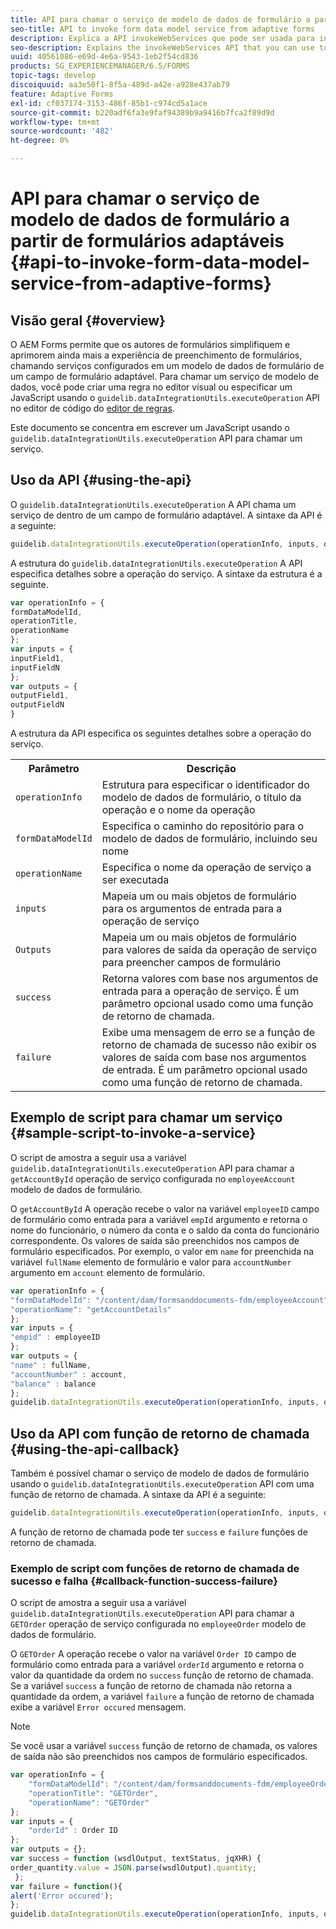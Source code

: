 ```yaml
---
title: API para chamar o serviço de modelo de dados de formulário a partir de formulários adaptáveis
seo-title: API to invoke form data model service from adaptive forms
description: Explica a API invokeWebServices que pode ser usada para invocar serviços da Web escritos em WSDL a partir de um campo de formulário adaptável.
seo-description: Explains the invokeWebServices API that you can use to invoke web services written in WSDL from within an adaptive form field.
uuid: 40561086-e69d-4e6a-9543-1eb2f54cd836
products: SG_EXPERIENCEMANAGER/6.5/FORMS
topic-tags: develop
discoiquuid: aa3e50f1-8f5a-489d-a42e-a928e437ab79
feature: Adaptive Forms
exl-id: cf037174-3153-486f-85b1-c974cd5a1ace
source-git-commit: b220adf6fa3e9faf94389b9a9416b7fca2f89d9d
workflow-type: tm+mt
source-wordcount: '482'
ht-degree: 0%

---
```


# API para chamar o serviço de modelo de dados de formulário a partir de formulários adaptáveis {#api-to-invoke-form-data-model-service-from-adaptive-forms}

## Visão geral {#overview}

O AEM Forms permite que os autores de formulários simplifiquem e aprimorem ainda mais a experiência de preenchimento de formulários, chamando serviços configurados em um modelo de dados de formulário de um campo de formulário adaptável. Para chamar um serviço de modelo de dados, você pode criar uma regra no editor visual ou especificar um JavaScript usando o `guidelib.dataIntegrationUtils.executeOperation` API no editor de código do [editor de regras](/help/forms/using/rule-editor.md).

Este documento se concentra em escrever um JavaScript usando o `guidelib.dataIntegrationUtils.executeOperation` API para chamar um serviço.

## Uso da API {#using-the-api}

O `guidelib.dataIntegrationUtils.executeOperation` A API chama um serviço de dentro de um campo de formulário adaptável. A sintaxe da API é a seguinte:

```javascript
guidelib.dataIntegrationUtils.executeOperation(operationInfo, inputs, outputs)
```

A estrutura do `guidelib.dataIntegrationUtils.executeOperation` A API especifica detalhes sobre a operação do serviço. A sintaxe da estrutura é a seguinte.

```javascript
var operationInfo = {
formDataModelId,
operationTitle,
operationName
};
var inputs = {
inputField1,
inputFieldN
};
var outputs = {
outputField1,
outputFieldN
}
```

A estrutura da API especifica os seguintes detalhes sobre a operação do serviço.

<table>
 <tbody>
  <tr>
   <th>Parâmetro</th>
   <th>Descrição</th>
  </tr>
  <tr>
   <td><code>operationInfo</code></td>
   <td>Estrutura para especificar o identificador do modelo de dados de formulário, o título da operação e o nome da operação</td>
  </tr>
  <tr>
   <td><code>formDataModelId</code></td>
   <td>Especifica o caminho do repositório para o modelo de dados de formulário, incluindo seu nome</td>
  </tr>
  <tr>
   <td><code>operationName</code></td>
   <td>Especifica o nome da operação de serviço a ser executada</td>
  </tr>
  <tr>
   <td><code>inputs</code></td>
   <td>Mapeia um ou mais objetos de formulário para os argumentos de entrada para a operação de serviço</td>
  </tr>
  <tr>
   <td><code>Outputs</code></td>
   <td>Mapeia um ou mais objetos de formulário para valores de saída da operação de serviço para preencher campos de formulário<br /> </td>
  </tr>
  <tr>
   <td><code>success</code></td>
   <td>Retorna valores com base nos argumentos de entrada para a operação de serviço. É um parâmetro opcional usado como uma função de retorno de chamada.<br /> </td>
  </tr>
  <tr>
   <td><code>failure</code></td>
   <td>Exibe uma mensagem de erro se a função de retorno de chamada de sucesso não exibir os valores de saída com base nos argumentos de entrada. É um parâmetro opcional usado como uma função de retorno de chamada.<br /> </td>
  </tr>
 </tbody>
</table>

## Exemplo de script para chamar um serviço {#sample-script-to-invoke-a-service}

O script de amostra a seguir usa a variável `guidelib.dataIntegrationUtils.executeOperation` API para chamar a `getAccountById` operação de serviço configurada no `employeeAccount` modelo de dados de formulário.

O `getAccountById` A operação recebe o valor na variável `employeeID` campo de formulário como entrada para a variável `empId` argumento e retorna o nome do funcionário, o número da conta e o saldo da conta do funcionário correspondente. Os valores de saída são preenchidos nos campos de formulário especificados. Por exemplo, o valor em `name` for preenchida na variável `fullName` elemento de formulário e valor para `accountNumber` argumento em `account` elemento de formulário.

```javascript
var operationInfo = {
"formDataModelId": "/content/dam/formsanddocuments-fdm/employeeAccount",
"operationName": "getAccountDetails"
};
var inputs = {
"empid" : employeeID
};
var outputs = {
"name" : fullName,
"accountNumber" : account,
"balance" : balance
};
guidelib.dataIntegrationUtils.executeOperation(operationInfo, inputs, outputs);
```

## Uso da API com função de retorno de chamada {#using-the-api-callback}

Também é possível chamar o serviço de modelo de dados de formulário usando o `guidelib.dataIntegrationUtils.executeOperation` API com uma função de retorno de chamada. A sintaxe da API é a seguinte:

```javascript
guidelib.dataIntegrationUtils.executeOperation(operationInfo, inputs, outputs, callbackFunction)
```

A função de retorno de chamada pode ter `success` e `failure` funções de retorno de chamada.

### Exemplo de script com funções de retorno de chamada de sucesso e falha {#callback-function-success-failure}

O script de amostra a seguir usa a variável `guidelib.dataIntegrationUtils.executeOperation` API para chamar a `GETOrder` operação de serviço configurada no `employeeOrder` modelo de dados de formulário.

O `GETOrder` A operação recebe o valor na variável `Order ID` campo de formulário como entrada para a variável `orderId` argumento e retorna o valor da quantidade da ordem no `success` função de retorno de chamada.  Se a variável `success` a função de retorno de chamada não retorna a quantidade da ordem, a variável `failure` a função de retorno de chamada exibe a variável `Error occured` mensagem.

>[!NOTE]
>
> Se você usar a variável `success` função de retorno de chamada, os valores de saída não são preenchidos nos campos de formulário especificados.

```javascript
var operationInfo = {
    "formDataModelId": "/content/dam/formsanddocuments-fdm/employeeOrder",
    "operationTitle": "GETOrder",
    "operationName": "GETOrder"
};
var inputs = {
    "orderId" : Order ID
};
var outputs = {};
var success = function (wsdlOutput, textStatus, jqXHR) {
order_quantity.value = JSON.parse(wsdlOutput).quantity;
 };
var failure = function(){
alert('Error occured');
};
guidelib.dataIntegrationUtils.executeOperation(operationInfo, inputs, outputs, success, failure);
```
